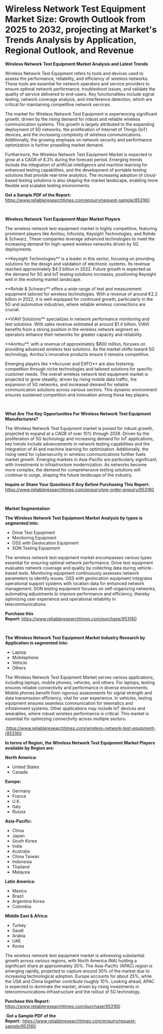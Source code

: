 <p><h1>Wireless Network Test Equipment Market Size: Growth Outlook from 2025 to 2032, projecting at Market's Trends Analysis by Application, Regional Outlook, and Revenue</h1></p><p><strong>Wireless Network Test Equipment Market Analysis and Latest Trends</strong></p>
<p><p>Wireless Network Test Equipment refers to tools and devices used to assess the performance, reliability, and efficiency of wireless networks. These tools are essential for network operators and service providers to ensure optimal network performance, troubleshoot issues, and validate the quality of service delivered to end-users. Key functionalities include signal testing, network coverage analysis, and interference detection, which are critical for maintaining competitive network services.</p><p>The market for Wireless Network Test Equipment is experiencing significant growth, driven by the rising demand for robust and reliable wireless communication systems. This growth is largely attributed to the expanding deployment of 5G networks, the proliferation of Internet of Things (IoT) devices, and the increasing complexity of wireless communications. Additionally, the growing emphasis on network security and performance optimization is further propelling market demand.</p><p>Furthermore, the Wireless Network Test Equipment Market is expected to grow at a CAGR of 8.3% during the forecast period. Emerging trends include the integration of artificial intelligence and machine learning for enhanced testing capabilities, and the development of portable testing solutions that provide real-time analytics. The increasing adoption of cloud-based testing solutions is also shaping the market landscape, enabling more flexible and scalable testing environments.</p></p>
<p><strong>Get a Sample PDF of the Report:&nbsp;</strong> <a href="https://www.reliableresearchtimes.com/enquiry/request-sample/953160?utm_campaign=3108&utm_medium=2&utm_source=Github&utm_content=ia&utm_term=17042025&utm_id=wireless-network-test-equipment">https://www.reliableresearchtimes.com/enquiry/request-sample/953160</a></p>
<p>&nbsp;</p>
<p><strong>Wireless Network Test Equipment Major Market Players</strong></p>
<p><p>The wireless network test equipment market is highly competitive, featuring prominent players like Anritsu, Infovista, Keysight Technologies, and Rohde & Schwarz. These companies leverage advanced technologies to meet the increasing demand for high-speed wireless networks driven by 5G deployments.</p><p>**Keysight Technologies** is a leader in this sector, focusing on providing solutions for the design and validation of electronic systems. Its revenue reached approximately $4.3 billion in 2022. Future growth is expected as the demand for 5G and IoT testing solutions increases, positioning Keysight well in the evolving market landscape.</p><p>**Rohde & Schwarz** offers a wide range of test and measurement equipment tailored for wireless technologies. With a revenue of around €2.2 billion in 2022, it is well-equipped for continued growth, particularly in the 5G and automotive industries, where reliable wireless connections are crucial.</p><p>**VIAVI Solutions** specializes in network performance monitoring and test solutions. With sales revenue estimated at around $1.4 billion, VIAVI benefits from a strong position in the wireless network segment as operators enhance their networks for greater capacity and reliability.</p><p>**Anritsu**, with a revenue of approximately $800 million, focuses on providing advanced wireless test solutions. As the market shifts toward 5G technology, Anritsu's innovative products ensure it remains competitive.</p><p>Emerging players like **Accuver and EXFO** are also fostering competition through niche technologies and tailored solutions for specific customer needs. The overall wireless network test equipment market is projected to grow steadily, driven by rising mobile data traffic, the expansion of 5G networks, and increased demand for reliable communication solutions across various sectors. This dynamic environment ensures sustained competition and innovation among these key players.</p></p>
<p>&nbsp;</p>
<p><strong>What Are The Key Opportunities For Wireless Network Test Equipment Manufacturers?</strong></p>
<p><p>The Wireless Network Test Equipment market is poised for robust growth, projected to expand at a CAGR of over 10% through 2028. Driven by the proliferation of 5G technology and increasing demand for IoT applications, key trends include advancements in network testing capabilities and the integration of AI and machine learning for optimization. Additionally, the rising need for cybersecurity in wireless communications further fuels market growth. Emerging markets in Asia-Pacific are particularly significant, with investments in infrastructure modernization. As networks become more complex, the demand for comprehensive testing solutions will continue to surge, shaping the future landscape of the industry.</p></p>
<p><strong>Inquire or Share Your Questions If Any Before Purchasing This Report:</strong> <a href="https://www.reliableresearchtimes.com/enquiry/pre-order-enquiry/953160?utm_campaign=3108&utm_medium=2&utm_source=Github&utm_content=ia&utm_term=17042025&utm_id=wireless-network-test-equipment">https://www.reliableresearchtimes.com/enquiry/pre-order-enquiry/953160</a></p>
<p>&nbsp;</p>
<p><strong>Market Segmentation</strong></p>
<p><strong>The Wireless Network Test Equipment Market Analysis by types is segmented into:</strong></p>
<p><ul><li>Drive Test Equipment</li><li>Monitoring Equipment</li><li>OSS with Geolocation Equipment</li><li>SON Testing Equipment</li></ul></p>
<p><p>The wireless network test equipment market encompasses various types essential for ensuring optimal network performance. Drive test equipment evaluates network coverage and quality by collecting data during vehicle-based tests. Monitoring equipment continuously assesses network parameters to identify issues. OSS with geolocation equipment integrates operational support systems with location data for enhanced network management. SON testing equipment focuses on self-organizing networks, automating adjustments to improve performance and efficiency, thereby optimizing user experience and operational reliability in telecommunications.</p></p>
<p><strong>Purchase this Report:&nbsp;</strong><a href="https://www.reliableresearchtimes.com/purchase/953160?utm_campaign=3108&utm_medium=2&utm_source=Github&utm_content=ia&utm_term=17042025&utm_id=wireless-network-test-equipment">https://www.reliableresearchtimes.com/purchase/953160</a></p>
<p>&nbsp;</p>
<p><strong>The Wireless Network Test Equipment Market Industry Research by Application is segmented into:</strong></p>
<p><ul><li>Laptop</li><li>Mobilephone</li><li>Vehicle</li><li>Others</li></ul></p>
<p><p>The Wireless Network Test Equipment Market serves various applications, including laptops, mobile phones, vehicles, and others. For laptops, testing ensures reliable connectivity and performance in diverse environments. Mobile phones benefit from rigorous assessments for signal strength and data transmission efficiency, vital for user experience. In vehicles, testing equipment ensures seamless communication for telematics and infotainment systems. Other applications may include IoT devices and wearables, where robust wireless performance is critical. This market is essential for optimizing connectivity across multiple sectors.</p></p>
<p><a href="https://www.reliableresearchtimes.com/wireless-network-test-equipment-r953160?utm_campaign=3108&utm_medium=2&utm_source=Github&utm_content=ia&utm_term=17042025&utm_id=wireless-network-test-equipment">&nbsp;https://www.reliableresearchtimes.com/wireless-network-test-equipment-r953160</a></p>
<p><strong>In terms of Region, the Wireless Network Test Equipment Market Players available by Region are:</strong></p>
<p>
    <p> <strong> North America: </strong>
        <ul>
            <li>United States</li>
            <li>Canada</li>
        </ul>
        </p> 
    <p> <strong> Europe: </strong>
        <ul>
            <li>Germany</li>
            <li>France</li>
            <li>U.K.</li>
            <li>Italy</li>
            <li>Russia</li>
        </ul>
        </p> 
    <p> <strong> Asia-Pacific: </strong>
        <ul>
            <li>China</li>
            <li>Japan</li>
            <li>South Korea</li>
            <li>India</li>
            <li>Australia</li>
            <li>China Taiwan</li>
            <li>Indonesia</li>
            <li>Thailand</li>
            <li>Malaysia</li>
        </ul>
        </p> 
    <p> <strong> Latin America: </strong>
        <ul>
            <li>Mexico</li>
            <li>Brazil</li>
            <li>Argentina Korea</li>
            <li>Colombia</li>
        </ul>
        </p> 
    <p> <strong> Middle East & Africa: </strong>
        <ul>
            <li>Turkey</li>
            <li>Saudi</li>
            <li>Arabia</li>
            <li>UAE</li>
            <li>Korea</li>
        </ul>
    </p>
    </p>
<p><p>The wireless network test equipment market is witnessing substantial growth across various regions, with North America (NA) holding a significant share at approximately 35%. The Asia-Pacific (APAC) region is emerging rapidly, projected to capture around 30% of the market due to increasing technological adoption. Europe accounts for about 25%, while the USA and China together contribute roughly 10%. Looking ahead, APAC is expected to dominate the market, driven by rising investments in telecommunications infrastructure and the rollout of 5G technology.</p></p>
<p><strong>Purchase this Report: </strong><a href="https://www.reliableresearchtimes.com/purchase/953160?utm_campaign=3108&utm_medium=2&utm_source=Github&utm_content=ia&utm_term=17042025&utm_id=wireless-network-test-equipment">https://www.reliableresearchtimes.com/purchase/953160</a></p>
<p>&nbsp;<strong>Get a Sample PDF of the Report:&nbsp;&nbsp;</strong><a href="https://www.reliableresearchtimes.com/enquiry/request-sample/953160?utm_campaign=3108&utm_medium=2&utm_source=Github&utm_content=ia&utm_term=17042025&utm_id=wireless-network-test-equipment">https://www.reliableresearchtimes.com/enquiry/request-sample/953160</a></p>
<p><strong></strong></p>
<p><p></p><p></p><p></p></p>